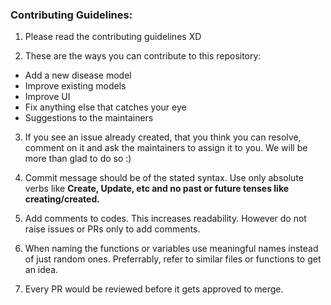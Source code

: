 ### Contributing Guidelines:

1. Please read the contributing guidelines XD

2. These are the ways you can contribute to this repository:
* Add a new disease model
* Improve existing models
* Improve UI
* Fix anything else that catches your eye
* Suggestions to the maintainers

3. If you see an issue already created, that you think you can resolve, comment on it and ask the maintainers to assign it to you. We will be more than glad to do so :)

5. Commit message should be of the stated syntax. Use only absolute verbs like **Create, Update, etc and no past or future tenses like creating/created.**

6. Add comments to codes. This increases readability. However do not raise issues or PRs only to add comments.

7. When naming the functions or variables use meaningful names instead of just random ones. Preferrably, refer to similar files or functions to get an idea.

8. Every PR would be reviewed before it gets approved to merge.
